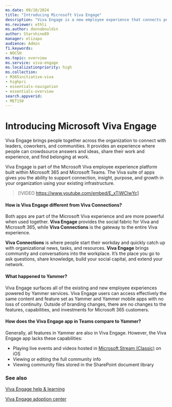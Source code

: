 ```yaml
---
ms.date: 09/10/2024
title: "Introducing Microsoft Viva Engage"
description: "Viva Engage is a new employee experience that connects people across the company—wherever and whenever they work—so that everyone is included and engaged."
ms.reviewer: ethli
ms.author: donnabouldin
author: Starshine89
manager: elizapo
audience: Admin
f1.keywords:
- NOCSH
ms.topic: overview
ms.service: viva-engage
ms.localizationpriority: high
ms.collection:  
- M365initiative-viva
- highpri
- essentials-navigation
- essentials-overview
search.appverid:
- MET150
---
```


# Introducing Microsoft Viva Engage

Viva Engage brings people together across the organization to connect with leaders, coworkers, and communities. It provides an experience where people can crowdsource answers and ideas, share their work and experience, and find belonging at work.  

Viva Engage is part of the Microsoft Viva employee experience platform built within Microsoft 365 and Microsoft Teams. The Viva suite of apps gives you the ability to support connection, insight, purpose, and growth in your organization using your existing infrastructure.

> [!VIDEO https://www.youtube.com/embed/E_xTiWClwYc]

#### How is Viva Engage different from Viva Connections? 

Both apps are part of the Microsoft Viva experience and are more powerful when used together. **Viva Engage** provides the social fabric for Viva and Microsoft 365, while **Viva Connections** is the gateway to the entire Viva experience.  

**Viva Connections** is where people start their workday and quickly catch up with organizational news, tasks, and resources. **Viva Engage** brings community and conversations into the workplace. It’s the place you go to ask questions, share knowledge, build your social capital, and extend your network.

#### What happened to Yammer?

Viva Engage surfaces all of the existing and new employee experiences powered by Yammer services. Viva Engage users can access effectively the same content and feature set as Yammer and Yammer mobile apps with no loss of continuity. Outside of branding changes, there are no changes to the features, capabilities, and investments for Microsoft 365 customers.

#### How does the Viva Engage app in Teams compare to Yammer?

Generally, all features in Yammer are also in Viva Engage. However, the Viva Engage app lacks these capabilities:

- Playing live events and videos hosted in [Microsoft Stream (Classic)](/stream/overview) on iOS
- Viewing or editing the full community info
- Viewing community files stored in the SharePoint document library

### See also 

[Viva Engage help & learning](https://support.microsoft.com/en-us/topic/getting-started-with-microsoft-viva-engage-729f9fce-3aa6-4478-888c-a1543918c284)

[Viva Engage adoption center](https://adoption.microsoft.com/viva/engage/)
